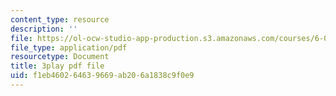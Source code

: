 ```yaml
---
content_type: resource
description: ''
file: https://ol-ocw-studio-app-production.s3.amazonaws.com/courses/6-042j-mathematics-for-computer-science-spring-2015/f1eb460264639669ab206a1838c9f0e9_yzKPotFLfsc.pdf
file_type: application/pdf
resourcetype: Document
title: 3play pdf file
uid: f1eb4602-6463-9669-ab20-6a1838c9f0e9
---
```

